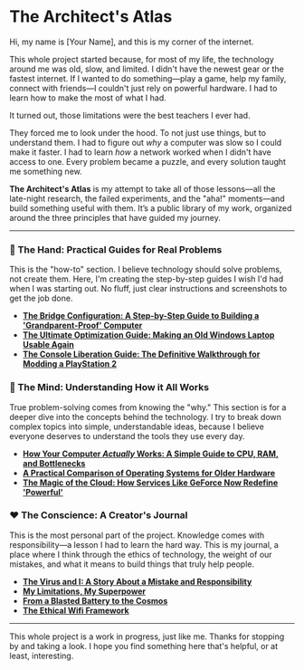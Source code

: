 # The Architect's Atlas

Hi, my name is [Your Name], and this is my corner of the internet.

This whole project started because, for most of my life, the technology around me was old, slow, and limited. I didn't have the newest gear or the fastest internet. If I wanted to do something—play a game, help my family, connect with friends—I couldn't just rely on powerful hardware. I had to learn how to make the most of what I had.

It turned out, those limitations were the best teachers I ever had.

They forced me to look under the hood. To not just use things, but to understand them. I had to figure out *why* a computer was slow so I could make it faster. I had to learn *how* a network worked when I didn't have access to one. Every problem became a puzzle, and every solution taught me something new.

**The Architect's Atlas** is my attempt to take all of those lessons—all the late-night research, the failed experiments, and the "aha!" moments—and build something useful with them. It’s a public library of my work, organized around the three principles that have guided my journey.

---

### 👐 The Hand: Practical Guides for Real Problems

This is the "how-to" section. I believe technology should solve problems, not create them. Here, I'm creating the step-by-step guides I wish I'd had when I was starting out. No fluff, just clear instructions and screenshots to get the job done.

*   **[The Bridge Configuration: A Step-by-Step Guide to Building a 'Grandparent-Proof' Computer](./guides/bridge-configuration.md)**
*   **[The Ultimate Optimization Guide: Making an Old Windows Laptop Usable Again](./guides/windows-optimization.md)**
*   **[The Console Liberation Guide: The Definitive Walkthrough for Modding a PlayStation 2](./guides/ps2-modding.md)**

### 🧠 The Mind: Understanding How it All Works

True problem-solving comes from knowing the "why." This section is for a deeper dive into the concepts behind the technology. I try to break down complex topics into simple, understandable ideas, because I believe everyone deserves to understand the tools they use every day.

*   **[How Your Computer *Actually* Works: A Simple Guide to CPU, RAM, and Bottlenecks](./articles/How-Your-Computer-Actually-Works.md)**
*   **[A Practical Comparison of Operating Systems for Older Hardware](./articles/How-Your-Computer-Actually-Works.md)**
*   **[The Magic of the Cloud: How Services Like GeForce Now Redefine 'Powerful'](#)**

### ❤️ The Conscience: A Creator's Journal

This is the most personal part of the project. Knowledge comes with responsibility—a lesson I had to learn the hard way. This is my journal, a place where I think through the ethics of technology, the weight of our mistakes, and what it means to build things that truly help people.

*   **[The Virus and I: A Story About a Mistake and Responsibility](./journal/the-virus-and-i.md)**
*   **[My Limitations, My Superpower](./journal/my-limitations-my-superpower.md)**
*   **[From a Blasted Battery to the Cosmos](#)**
*   **[The Ethical Wifi Framework](journal/two-faces-of-a-handshake.md)**

---

This whole project is a work in progress, just like me. Thanks for stopping by and taking a look. I hope you find something here that's helpful, or at least, interesting.
